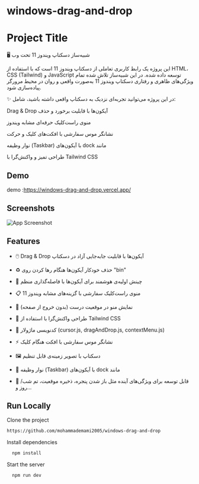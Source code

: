 # windows-drag-and-drop

# Project Title

🖥️ شبیه‌ساز دسکتاپ ویندوز 11 تحت وب

این پروژه یک رابط کاربری تعاملی از دسکتاپ ویندوز 11 است که با استفاده از HTML، CSS (Tailwind) و JavaScript توسعه داده شده. در این شبیه‌ساز تلاش شده تمام ویژگی‌های ظاهری و رفتاری دسکتاپ ویندوز 11 به‌صورت واقعی و روان در محیط مرورگر پیاده‌سازی شود.

✨ در این پروژه می‌توانید تجربه‌ای نزدیک به دسکتاپ واقعی داشته باشید، شامل:

Drag & Drop آیکون‌ها با قابلیت برخورد و حذف

منوی راست‌کلیک حرفه‌ای مشابه ویندوز

نشانگر موس سفارشی با افکت‌های کلیک و حرکت

نوار وظیفه (Taskbar) با آیکون‌های dock مانند

طراحی تمیز و واکنش‌گرا با Tailwind CSS
## Demo

demo :https://windows-drag-and-drop.vercel.app/


## Screenshots

![App Screenshot](https://github.com/mohammademami2005/windows-drag-and-drop/issues/1#issue-3290767651)


## Features
- 🖱️ Drag & Drop آیکون‌ها با قابلیت جابه‌جایی آزاد در دسکتاپ

- ♻️ حذف خودکار آیکون‌ها هنگام رها کردن روی "bin"

- 🧠 چینش اولیه‌ی هوشمند برای آیکون‌ها با فاصله‌گذاری منظم

- 📋 منوی راست‌کلیک سفارشی با گزینه‌های مشابه ویندوز 11

- 🎯 نمایش منو در موقعیت درست (بدون خروج از صفحه)

- 🎨 طراحی واکنش‌گرا با استفاده از Tailwind CSS

- 🧩 کدنویسی ماژولار (cursor.js, dragAndDrop.js, contextMenu.js)

- ⚡ نشانگر موس سفارشی با افکت هنگام کلیک

- 🖼️ دسکتاپ با تصویر زمینه‌ی قابل تنظیم

- 📂 نوار وظیفه (Taskbar) با آیکون‌های dock مانند

- 🚀 قابل توسعه برای ویژگی‌های آینده مثل باز شدن پنجره، ذخیره موقعیت، تم شب/روز و...

## Run Locally

Clone the project

```bash
https://github.com/mohammademami2005/windows-drag-and-drop
```



Install dependencies

```bash
  npm install
```

Start the server

```bash
  npm run dev
```

